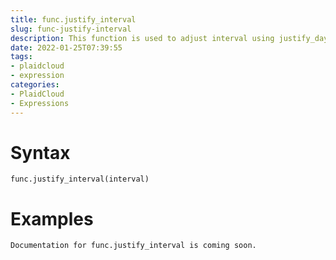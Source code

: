```yaml
---
title: func.justify_interval
slug: func-justify-interval
description: This function is used to adjust interval using justify_days and justify_hours, with additional sign adjustments
date: 2022-01-25T07:39:55
tags:
- plaidcloud
- expression
categories:
- PlaidCloud
- Expressions
---
```



# Syntax



```
func.justify_interval(interval)
```


# Examples



```
Documentation for func.justify_interval is coming soon.
```
